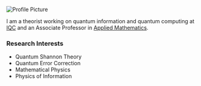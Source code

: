
![Profile Picture](images/profile-pic.jpg)


I am a theorist working on quantum information and quantum computing at [IQC](https://uwaterloo.ca/institute-for-quantum-computing) and an Associate Professor in [Applied Mathematics](https://uwaterloo.ca/applied-mathematics/).




### Research Interests
- Quantum Shannon Theory
- Quantum Error Correction
- Mathematical Physics
- Physics of Information

